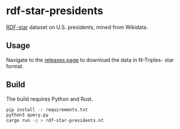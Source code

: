 # rdf-star-presidents

[RDF-star][rdf-star] dataset on U.S. presidents, mined from Wikidata.

## Usage

Navigate to the [releases page][releases] to download the data in N-Triples-
star format.

## Build

The build requires Python and Rust.

```sh
pip install -r requirements.txt
python3 query.py
cargo run -q > rdf-star-presidents.nt
```

[releases]: https://github.com/langston-barrett/rdf-star-presidents/releases
[rdf-star]: https://www.w3.org/2021/12/rdf-star.html